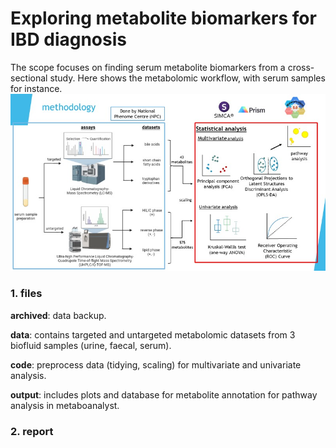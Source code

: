 # Exploring metabolite biomarkers for IBD diagnosis 
The scope focuses on finding serum metabolite biomarkers from a cross-sectional study.
Here shows the metabolomic workflow, with serum samples for instance.
![](image/methodology_NPC.jpeg)
### 1. files

**archived**: data backup.

**data**: contains targeted and untargeted metabolomic datasets from 3 biofluid samples (urine, faecal, serum). 

**code**: preprocess data (tidying, scaling) for multivariate and univariate analysis. 

**output**: includes plots and database for metabolite annotation for pathway analysis in metaboanalyst.

### 2. report
